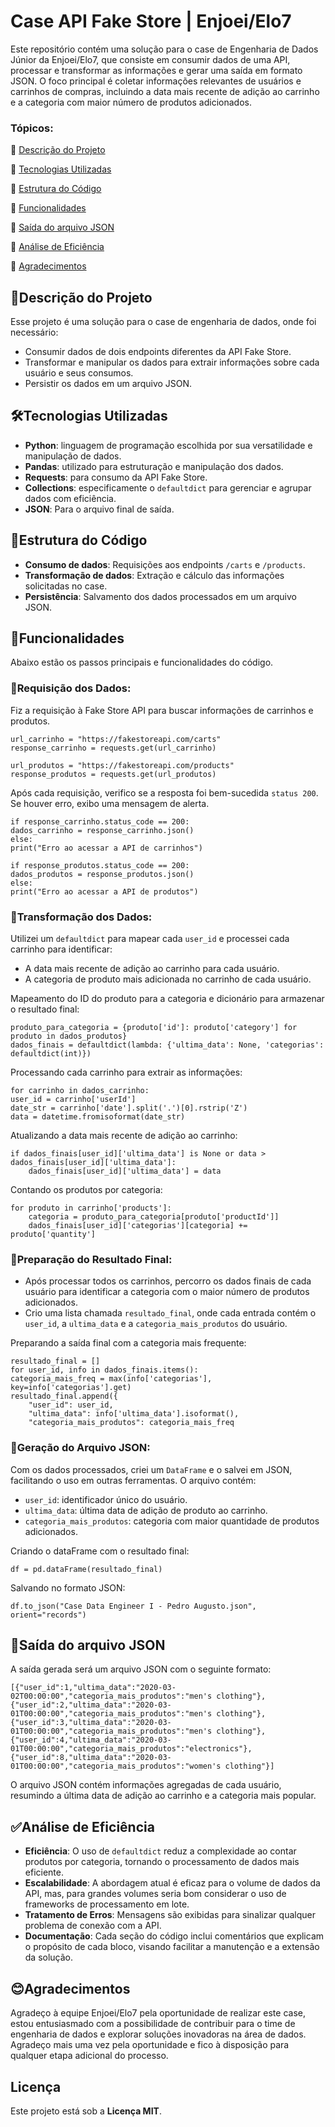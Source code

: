# Case API Fake Store | Enjoei/Elo7
Este repositório contém uma solução para o case de Engenharia de Dados Júnior da Enjoei/Elo7, que consiste em consumir dados de uma API, processar e transformar as informações e gerar uma saída em formato JSON. O foco principal é coletar informações relevantes de usuários e carrinhos de compras, incluindo a data mais recente de adição ao carrinho e a categoria com maior número de produtos adicionados.

### Tópicos: 
:small_blue_diamond: [Descrição do Projeto](#descrição-do-projeto)

:small_blue_diamond: [Tecnologias Utilizadas](#tecnologias-utilizadas)

:small_blue_diamond: [Estrutura do Código](#estrutura-do-código)

:small_blue_diamond: [Funcionalidades](#funcionalidades)

:small_blue_diamond: [Saída do arquivo JSON](#saída-do-arquivo-json)

:small_blue_diamond: [Análise de Eficiência](#análise-de-eficiência)

:small_blue_diamond: [Agradecimentos](#agradecimentos)

## 🎯Descrição do Projeto
Esse projeto é uma solução para o case de engenharia de dados, onde foi necessário:
- Consumir dados de dois endpoints diferentes da API Fake Store.
- Transformar e manipular os dados para extrair informações sobre cada usuário e seus consumos.
- Persistir os dados em um arquivo JSON.

## 🛠Tecnologias Utilizadas
- **Python**: linguagem de programação escolhida por sua versatilidade e manipulação de dados.
- **Pandas**: utilizado para estruturação e manipulação dos dados.
- **Requests**: para consumo da API Fake Store.
- **Collections**: especificamente o `defaultdict` para gerenciar e agrupar dados com eficiência.
- **JSON**: Para o arquivo final de saída.

## 📄Estrutura do Código
- **Consumo de dados**: Requisições aos endpoints `/carts` e `/products`.
- **Transformação de dados**: Extração e cálculo das informações solicitadas no case.
- **Persistência**: Salvamento dos dados processados em um arquivo JSON.

## 🚀Funcionalidades
Abaixo estão os passos principais e funcionalidades do código.

### 📍Requisição dos Dados:
Fiz a requisição à Fake Store API para buscar informações de carrinhos e produtos.

    url_carrinho = "https://fakestoreapi.com/carts"
    response_carrinho = requests.get(url_carrinho)

    url_produtos = "https://fakestoreapi.com/products"
    response_produtos = requests.get(url_produtos)

Após cada requisição, verifico se a resposta foi bem-sucedida `status 200`. Se houver erro, exibo uma mensagem de alerta.

    if response_carrinho.status_code == 200:
    dados_carrinho = response_carrinho.json()
    else:
    print("Erro ao acessar a API de carrinhos")
    
    if response_produtos.status_code == 200:
    dados_produtos = response_produtos.json()
    else:
    print("Erro ao acessar a API de produtos")

### 📍Transformação dos Dados:
Utilizei um `defaultdict` para mapear cada `user_id` e processei cada carrinho para identificar:
- A data mais recente de adição ao carrinho para cada usuário.
- A categoria de produto mais adicionada no carrinho de cada usuário.

Mapeamento do ID do produto para a categoria e dicionário para armazenar o resultado final:

    produto_para_categoria = {produto['id']: produto['category'] for produto in dados_produtos}
    dados_finais = defaultdict(lambda: {'ultima_data': None, 'categorias': defaultdict(int)})

Processando cada carrinho para extrair as informações:

    for carrinho in dados_carrinho:
    user_id = carrinho['userId']
    date_str = carrinho['date'].split('.')[0].rstrip('Z')
    data = datetime.fromisoformat(date_str)

Atualizando a data mais recente de adição ao carrinho:
    
    if dados_finais[user_id]['ultima_data'] is None or data > dados_finais[user_id]['ultima_data']:
        dados_finais[user_id]['ultima_data'] = data

Contando os produtos por categoria:
    
    for produto in carrinho['products']:
        categoria = produto_para_categoria[produto['productId']]
        dados_finais[user_id]['categorias'][categoria] += produto['quantity']

### 📍Preparação do Resultado Final:
- Após processar todos os carrinhos, percorro os dados finais de cada usuário para identificar a categoria com o maior número de produtos adicionados.
- Crio uma lista chamada `resultado_final`, onde cada entrada contém o `user_id`, a `ultima_data` e a `categoria_mais_produtos` do usuário.

Preparando a saída final com a categoria mais frequente:

    resultado_final = []
    for user_id, info in dados_finais.items():
    categoria_mais_freq = max(info['categorias'], key=info['categorias'].get)
    resultado_final.append({
        "user_id": user_id,
        "ultima_data": info['ultima_data'].isoformat(),
        "categoria_mais_produtos": categoria_mais_freq

### 📍Geração do Arquivo JSON:
Com os dados processados, criei um `DataFrame` e o salvei em JSON, facilitando o uso em outras ferramentas.
O arquivo contém:
-   `user_id`: identificador único do usuário.
-   `ultima_data`: última data de adição de produto ao carrinho.
-   `categoria_mais_produtos`: categoria com maior quantidade de produtos adicionados.

Criando o dataFrame com o resultado final:
        
    df = pd.dataFrame(resultado_final)

Salvando no formato JSON:

    df.to_json("Case Data Engineer I - Pedro Augusto.json", orient="records")

## 💾Saída do arquivo JSON
A saída gerada será um arquivo JSON com o seguinte formato:

    [{"user_id":1,"ultima_data":"2020-03-02T00:00:00","categoria_mais_produtos":"men's clothing"},{"user_id":2,"ultima_data":"2020-03-01T00:00:00","categoria_mais_produtos":"men's clothing"},{"user_id":3,"ultima_data":"2020-03-01T00:00:00","categoria_mais_produtos":"men's clothing"},{"user_id":4,"ultima_data":"2020-03-01T00:00:00","categoria_mais_produtos":"electronics"},{"user_id":8,"ultima_data":"2020-03-01T00:00:00","categoria_mais_produtos":"women's clothing"}]

O arquivo JSON contém informações agregadas de cada usuário, resumindo a última data de adição ao carrinho e a categoria mais popular.

## ✅Análise de Eficiência
- **Eficiência**: O uso de `defaultdict` reduz a complexidade ao contar produtos por categoria, tornando o processamento de dados mais eficiente.
- **Escalabilidade**: A abordagem atual é eficaz para o volume de dados da API, mas, para grandes volumes seria bom considerar o uso de frameworks de processamento em lote.
- **Tratamento de Erros**: Mensagens são exibidas para sinalizar qualquer problema de conexão com a API.
- **Documentação**: Cada seção do código inclui comentários que explicam o propósito de cada bloco, visando facilitar a manutenção e a extensão da solução.

## 😊Agradecimentos
Agradeço à equipe Enjoei/Elo7 pela oportunidade de realizar este case, estou entusiasmado com a possibilidade de contribuir para o time de engenharia de dados e explorar soluções inovadoras na área de dados. Agradeço mais uma vez pela oportunidade e fico à disposição para qualquer etapa adicional do processo.

## Licença
Este projeto está sob a **Licença MIT**.
